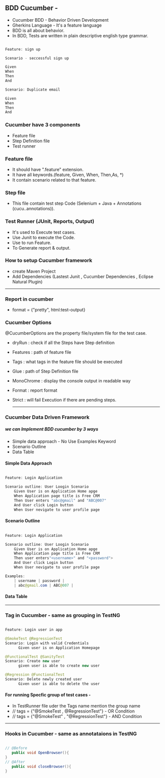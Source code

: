 ## BDD Cucumber - 

- Cucumber BDD - Behavior Driven Development
- Gherkins Language - It's a feature language
- BDD is all about behavior.
- In BDD, Tests are written in plain descriptive english type grammar.

```java
 
Feature: sign up

Scenario - seccessful sign up

Given
When
Then
And

Scenario: Duplicate email

Given 
When 
Then
And

```

### Cucumber have 3 components 
- Feature file
- Step Definition file
- Test runner


### Feature file  
- It should have ".feature" extension.
- It have all keywords.(feature, Given, When, Then,As, *)
- It contain scenario related to that feature.

### Step file
- This file contain test step Code (Selenium + Java + Annotations    (cucu..annotations)).
 
### Test Runner (JUnit, Reports, Output)
- It's used to Execute test cases.
- Use Junit to execute the Code.
- Use to run Feature.
- To Generate report & output.


### How to setup Cucumber framework
- create Maven Project
- Add Dependencies (Lastest Junit , Cucumber Dependencies , Eclipse Natural Plugin)

<hr>

### Report in cucumber 

- format = {"pretty", html:test-output}


### Cucumber Options
@CucumberOptions are the property file/system file for the test case.


- dryRun : check if all the Steps have Step definition
- Features : path of feature file
- Tags : what tags in the feature file should be executed
- Glue : path of Step Definition file
- MonoChrome : display the console output in readable way
- Format : report format
- Strict : will fail Execution if there are pending steps.

  <hr>


### Cucumber Data Driven Framework
##### we can Implement BDD cucumber by 3 ways
- Simple data approach - No Use Examples Keyword
- Scenario Outline 
- Data Table 

#### Simple Data Approach

```java

Feature: Login Application

Scenario outline: User Loogin Scenario
	Given User is on Application Home apge
	When Application page title is Free CRM
	Then User enters "abc@gmail" and "ABC@007"
	And User click Login button
	When User nevigate to user profile page
```

#### Scenario Outline 

```java

Feature: Login Application

Scenario outline: User Loogin Scenario
	Given User is on Application Home apge
	When Application page title is Free CRM
	Then user enters"<username>" and "<password">
	And User click Login button
	When User nevigate to user profile page

Examples:
	| username | password |
	| abc@gmail.com | ABC@007 |
```

#### Data Table


<hr>

### Tag in Cucumber - same as grouping in TestNG

```java

Feature: Login user in app

@SmokeTest @RegressionTest
Scenario: Login with valid Credentials
	  Given user is on Application Homepage

@FunctionalTest @SanityTest
Scenario: Create new user
	  given user is able to create new user

@Regression @FunctionalTest
Scenario: Delete newly created user
	  Given user is able to delete the user
```


#### For running Specfic group of test cases - 
- In TestRunner file uder the Tags name mention the group name
- //  tags = {"@SmokeTest , @RegressionTest"} - OR Condition
- //  tags = {"@SmokeTest" , "@RegressionTest"} - AND Condition


<hr>

### Hooks in Cucumber - same as annotataions in TestNG

```java

// @Before
   public void OpenBrowser(){
}
// @After
   public void closeBrowser(){
}
```
